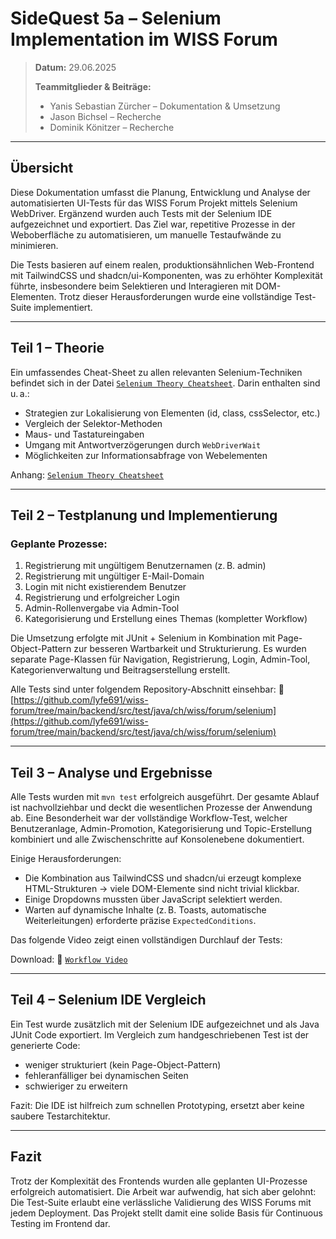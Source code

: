 # SideQuest 5a – Selenium Implementation im WISS Forum

> **Datum:** 29.06.2025
>
> **Teammitglieder & Beiträge:**
>
> * Yanis Sebastian Zürcher – Dokumentation & Umsetzung
> * Jason Bichsel – Recherche
> * Dominik Könitzer – Recherche

---

## Übersicht

Diese Dokumentation umfasst die Planung, Entwicklung und Analyse der automatisierten UI-Tests für das WISS Forum Projekt mittels Selenium WebDriver. Ergänzend wurden auch Tests mit der Selenium IDE aufgezeichnet und exportiert. Das Ziel war, repetitive Prozesse in der Weboberfläche zu automatisieren, um manuelle Testaufwände zu minimieren.

Die Tests basieren auf einem realen, produktionsähnlichen Web-Frontend mit TailwindCSS und shadcn/ui-Komponenten, was zu erhöhter Komplexität führte, insbesondere beim Selektieren und Interagieren mit DOM-Elementen. Trotz dieser Herausforderungen wurde eine vollständige Test-Suite implementiert.

---

## Teil 1 – Theorie

Ein umfassendes Cheat-Sheet zu allen relevanten Selenium-Techniken befindet sich in der Datei [`Selenium Theory Cheatsheet`](./assets/cheatsheet.md). Darin enthalten sind u. a.:

* Strategien zur Lokalisierung von Elementen (id, class, cssSelector, etc.)
* Vergleich der Selektor-Methoden
* Maus- und Tastatureingaben
* Umgang mit Antwortverzögerungen durch `WebDriverWait`
* Möglichkeiten zur Informationsabfrage von Webelementen

Anhang: [`Selenium Theory Cheatsheet`](./assets/cheatsheet.md)

---

## Teil 2 – Testplanung und Implementierung

### Geplante Prozesse:

1. Registrierung mit ungültigem Benutzernamen (z. B. admin)
2. Registrierung mit ungültiger E-Mail-Domain
3. Login mit nicht existierendem Benutzer
4. Registrierung und erfolgreicher Login
5. Admin-Rollenvergabe via Admin-Tool
6. Kategorisierung und Erstellung eines Themas (kompletter Workflow)

Die Umsetzung erfolgte mit JUnit + Selenium in Kombination mit Page-Object-Pattern zur besseren Wartbarkeit und Strukturierung. Es wurden separate Page-Klassen für Navigation, Registrierung, Login, Admin-Tool, Kategorienverwaltung und Beitragserstellung erstellt.

Alle Tests sind unter folgendem Repository-Abschnitt einsehbar:
🔗 [https://github.com/lyfe691/wiss-forum/tree/main/backend/src/test/java/ch/wiss/forum/selenium](https://github.com/lyfe691/wiss-forum/tree/main/backend/src/test/java/ch/wiss/forum/selenium)

---

## Teil 3 – Analyse und Ergebnisse

Alle Tests wurden mit `mvn test` erfolgreich ausgeführt. Der gesamte Ablauf ist nachvollziehbar und deckt die wesentlichen Prozesse der Anwendung ab. Eine Besonderheit war der vollständige Workflow-Test, welcher Benutzeranlage, Admin-Promotion, Kategorisierung und Topic-Erstellung kombiniert und alle Zwischenschritte auf Konsolenebene dokumentiert.

Einige Herausforderungen:

* Die Kombination aus TailwindCSS und shadcn/ui erzeugt komplexe HTML-Strukturen -> viele DOM-Elemente sind nicht trivial klickbar.
* Einige Dropdowns mussten über JavaScript selektiert werden.
* Warten auf dynamische Inhalte (z. B. Toasts, automatische Weiterleitungen) erforderte präzise `ExpectedConditions`.


Das folgende Video zeigt einen vollständigen Durchlauf der Tests:

Download: 🎥 [`Workflow Video`](./assets/videos/s.mp4)

---

## Teil 4 – Selenium IDE Vergleich

Ein Test wurde zusätzlich mit der Selenium IDE aufgezeichnet und als Java JUnit Code exportiert. Im Vergleich zum handgeschriebenen Test ist der generierte Code:

* weniger strukturiert (kein Page-Object-Pattern)
* fehleranfälliger bei dynamischen Seiten
* schwieriger zu erweitern

Fazit: Die IDE ist hilfreich zum schnellen Prototyping, ersetzt aber keine saubere Testarchitektur.

---

## Fazit

Trotz der Komplexität des Frontends wurden alle geplanten UI-Prozesse erfolgreich automatisiert. Die Arbeit war aufwendig, hat sich aber gelohnt: Die Test-Suite erlaubt eine verlässliche Validierung des WISS Forums mit jedem Deployment. Das Projekt stellt damit eine solide Basis für Continuous Testing im Frontend dar.
